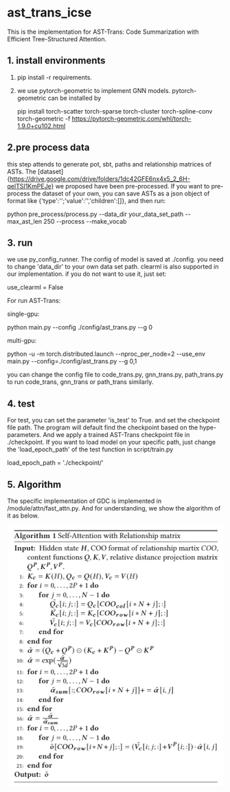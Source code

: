 # ast_trans_icse
This is the implementation for AST-Trans: Code Summarization with Efficient Tree-Structured Attention.
## 1. install environments
 1. pip install -r requirements.

 2. we use pytorch-geometric to implement GNN models. pytorch-geometric can be installed by 
    
    pip install torch-scatter torch-sparse torch-cluster torch-spline-conv torch-geometric -f https://pytorch-geometric.com/whl/torch-1.9.0+cu102.html

## 2.pre process data
this step attends to generate pot, sbt, paths and relationship matrices of ASTs.
The [dataset]{https://drive.google.com/drive/folders/1dc42GFE6nx4x5_2_6H-qelTSI1KmPEJe} we proposed have been pre-processed. If you want to pre-process the dataset of your own, you can save ASTs as a json object of format like {'type':'';'value':'','children':[]}, and then run:

python pre_process/process.py --data_dir your_data_set_path --max_ast_len 250 --process --make_vocab

## 3. run
we use py_config_runner.
The config of model is saved at ./config.
you need to change 'data_dir' to your own data set path.
clearml is also supported in our implementation.
if you do not want to use it, just set:

use_clearml = False

For run AST-Trans:

single-gpu:

python main.py --config ./config/ast_trans.py --g 0

multi-gpu:

python -u -m torch.distributed.launch --nproc_per_node=2 --use_env main.py --config=./config/ast_trans.py --g 0,1

you can change the config file to code_trans.py, gnn_trans.py, path_trans.py to run code_trans, gnn_trans or path_trans similarly.



## 4. test
For test, you can set the parameter 'is_test' to True.
and set the checkpoint file path.
The program will default find the checkpoint based on the hype-parameters.
And we apply a trained AST-Trans checkpoint file in ./checkpoint.
If you want to load model on your specific path, just change the 'load_epoch_path' of the test function in script/train.py 

load_epoch_path = './checkpoint/'


## 5. Algorithm
The specific implementation of GDC is implemented in /module/attn/fast_attn.py.
And for understanding, we show the algorithm of it as below.

![img.png](img.png)
